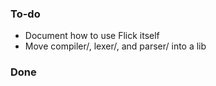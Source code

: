 ### To-do

- Document how to use Flick itself
- Move compiler/, lexer/, and parser/ into a lib

### Done